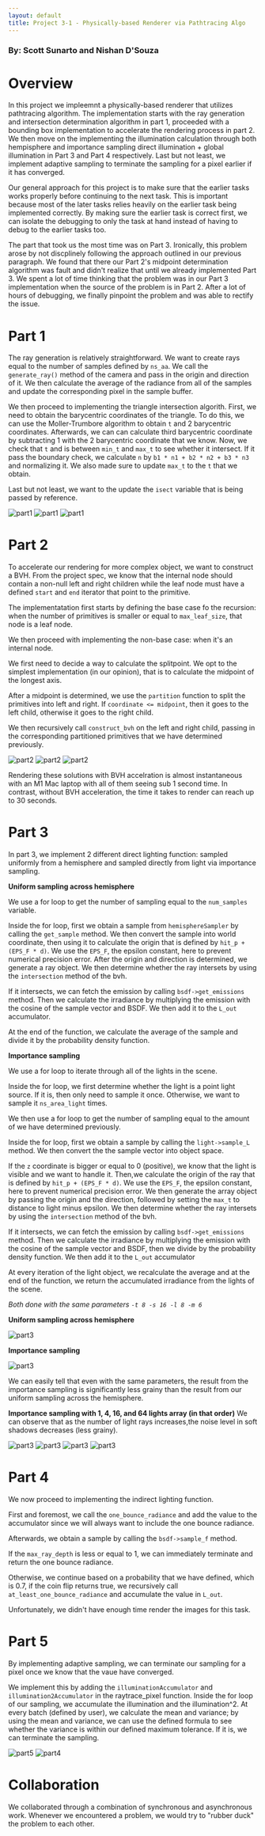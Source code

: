 ```yaml
---
layout: default
title: Project 3-1 - Physically-based Renderer via Pathtracing Algo
---
```


### By: Scott Sunarto and Nishan D'Souza

# Overview

In this project we impleemnt a physically-based renderer that utilizes pathtracing algorithm. The implementation starts with the ray generation and intersection determination algorithm in part 1, proceeded with a bounding box implementation to accelerate the rendering process in part 2. We then move on the implementing the illumination calculation through both hempisphere and importance sampling direct illumination + global illumination in Part 3 and Part 4 respectively. Last but not least, we implement adaptive sampling to terminate the sampling for a pixel earlier if it has converged.

Our general approach for this project is to make sure that the earlier tasks works properly before continuing to the next task. This is important because most of the later tasks relies heavily on the earlier task being implemented correctly. By making sure the earlier task is correct first, we can isolate the debugging to only the task at hand instead of having to debug to the earlier tasks too.

The part that took us the most time was on Part 3. Ironically, this problem arose by not discplinely following the approach outlined in our previous paragraph. We found that there our Part 2's midpoint determination algorithm was fault and didn't realize that until we already implemented Part 3. We spent a lot of time thinking that the problem was in our Part 3 implementation when the source of the problem is in Part 2. After a lot of hours of debugging, we finally pinpoint the problem and was able to rectify the issue.

# Part 1

The ray generation is relatively straightforward. We want to create rays equal to the number of samples defined by `ns_aa`. We call the `generate_ray()` method of the camera and pass in the origin and direction of it. We then calculate the average of the radiance from all of the samples and update the corresponding pixel in the sample buffer.

We then proceed to implementing the triangle intersection algorith. First, we need to obtain the barycentric coordinates of the triangle. To do this, we can use the Moller-Trumbore algorithm to obtain `t` and 2 barycentric coordinates. Afterwards, we can can calculate third barycentric coordinate by subtracting 1 with the 2 barycentric coordinate that we know. Now, we check that `t` and is between `min_t` and `max_t` to see whether it intersect. If it pass the boundary check, we calculate `n` by `b1 * n1 + b2 * n2 + b3 * n3` and normalizing it. We also made sure to update `max_t` to the `t` that we obtain.

Last but not least, we want to the update the `isect` variable that is being passed by reference.

![part1](/img/part1-1.png)
![part1](/img/part1-2.png)
![part1](/img/part1-3.png)

# Part 2

To accelerate our rendering for more complex object, we want to construct a BVH. From the project spec, we know that the internal node should contain a non-null left and right children while the leaf node must have a defined `start` and `end` iterator that point to the primitive.

The implementatation first starts by defining the base case fo the recursion: when the number of primitives is smaller or equal to `max_leaf_size`, that node is a leaf node.

We then proceed with implementing the non-base case: when it's an internal node.

We first need to decide a way to calculate the splitpoint. We opt to the simplest implementation (in our opinion), that is to calculate the midpoint of the longest axis.

After a midpoint is determined, we use the `partition` function to split the primitives into left and right. If `coordinate <= midpoint`, then it goes to the left child, otherwise it goes to the right child.

We then recursively call `construct_bvh` on the left and right child, passing in the corresponding partitioned primitives that we have determined previously.

![part2](/img/part2-1.png)
![part2](/img/part2-2.png)
![part2](/img/part2-3.png)

Rendering these solutions with BVH accelration is almost instantaneous with an M1 Mac laptop with all of them seeing sub 1 second time. In contrast, without BVH acceleration, the time it takes to render can reach up to 30 seconds.

# Part 3

In part 3, we implement 2 different direct lighting function: sampled uniformly from a hemisphere and sampled directly from light via importance sampling.

**Uniform sampling across hemisphere**

We use a for loop to get the number of sampling equal to the `num_samples` variable.

Inside the for loop, first we obtain a sample from `hemisphereSampler` by calling the `get_sample` method. We then convert the sample into world coordinate, then using it to calculate the origin that is defined by `hit_p + (EPS_F * d)`. We use the `EPS_F`, the epsilon constant, here to prevent numerical precision error. After the origin and direction is determined, we generate a ray object. We then determine whether the ray intersets by using the `intersection` method of the bvh.

If it intersects, we can fetch the emission by calling `bsdf->get_emissions` method. Then we calculate the irradiance by multiplying the emission with the cosine of the sample vector and BSDF. We then add it to the `L_out` accumulator.

At the end of the function, we calculate the average of the sample and divide it by the probability density function.

**Importance sampling**

We use a for loop to iterate through all of the lights in the scene.

Inside the for loop, we first determine whether the light is a point light source. If it is, then only need to sample it once. Otherwise, we want to sample it `ns_area_light` times.

We then use a for loop to get the number of sampling equal to the amount of we have determined previously.

Inside the for loop, first we obtain a sample by calling the `light->sample_L` method. We then convert the the sample vector into object space.

If the `z` coordinate is bigger or equal to 0 (positive), we know that the light is visible and we want to handle it. Then,we calculate the origin of the ray that is defined by `hit_p + (EPS_F * d)`. We use the `EPS_F`, the epsilon constant, here to prevent numerical precision error. We then generate the array object by passing the origin and the direction, followed by setting the `max_t` to distance to light minus epsilon. We then determine whether the ray intersets by using the `intersection` method of the bvh.

If it intersects, we can fetch the emission by calling `bsdf->get_emissions` method. Then we calculate the irradiance by multiplying the emission with the cosine of the sample vector and BSDF, then we divide by the probability density function. We then add it to the `L_out` accumulator

At every iteration of the light object, we recalculate the average and at the end of the function, we return the accumulated irradiance from the lights of the scene.

_Both done with the same parameters `-t 8 -s 16 -l 8 -m 6`_

**Uniform sampling across hemisphere**

![part3](/img/part3-1h.png)

**Importance sampling**

![part3](/img/part3-1i.png)

We can easily tell that even with the same parameters, the result from the importance sampling is significantly less grainy than the result from our uniform sampling across the hemisphere.

**Importance sampling with 1, 4, 16, and 64 lights array (in that order)**
We can observe that as the number of light rays increases,the noise level in soft shadows decreases (less grainy).

![part3](/img/part3-2-1.png)
![part3](/img/part3-2-4.png)
![part3](/img/part3-2-16.png)
![part3](/img/part3-2-64.png)

# Part 4

We now proceed to implementing the indirect lighting function.

First and foremost, we call the `one_bounce_radiance` and add the value to the accumulator since we will always want to include the one bounce radiance.

Afterwards, we obtain a sample by calling the `bsdf->sample_f` method.

If the `max_ray_depth` is less or equal to 1, we can immediately terminate and return the one bounce radiance.

Otherwise, we continue based on a probability that we have defined, which is 0.7, if the coin flip returns true, we recursively call `at_least_one_bounce_radiance` and accumulate the value in `L_out`.

Unfortunately, we didn't have enough time render the images for this task.

# Part 5

By implementing adaptive sampling, we can terminate our sampling for a pixel once we know that the vaue have converged.

We implement this by adding the `illuminationAccumulator` and `illumination2Accumulator` in the raytrace_pixel function. Inside the for loop of our sampling, we accumulate the illumination and the illumination^2. At every batch (defined by user), we calculate the mean and variance; by using the mean and variance, we can use the defined formula to see whether the variance is within our defined maximum tolerance. If it is, we can terminate the sampling.

![part5](/img/bunny.png)
![part4](/img/bunny_rate.png)

# Collaboration

We collaborated through a combination of synchronous and asynchronous work. Whenever we encountered a problem, we would try to "rubber duck" the problem to each other.
